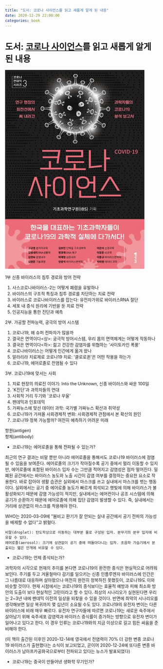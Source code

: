 ```yaml
---
title: "도서: 코로나 사이언스를 읽고 새롭게 알게 된 내용"
date: 2020-12-29 22:00:00
categories: book
---
```


# 도서: [코로나 사이언스](http://www.yes24.com/Product/Goods/93715829)를 읽고 새롭게 알게 된 내용

![북커버이미지](images/book_cover_corona_science.jpg)

1부 신종 바이러스의 침투 경로와 방어 전략  
1. 사스코로나바이러스-2는 어떻게 폐렴을 유발하나
2. 바이러스의 구조적 특징과 침투 경로를 차단하는 치료 전략
3. 바이러스로 코로나바이러스를 잡는다: 유전자가위로 바이러스RNA 절단
4. 세포 내 증식 원리에 기반을 둔 치료 전략
5. 인공지능을 통한 진단과 예측
 
2부. 가공할 전파능력, 궁극의 방어 시스템  
1. 코로나19, 왜 슈퍼 전파자가 많을까  
2. 결국은 면역이다<상>: 궁극적 방어시스템, 우리 몸의 면역체계는 어떻게 작동하나  
3. 결국은 면역이다<하>: 젊고 건강한 감염자를 위협하는 '사이토카인 폭풍'  
4. 코로나바이러스는 어떻게 인간에게 옮겨 왔나  
5. 말라리라 치료제로 코로나19 치료: '클로로퀸'은 어떤 작용을 하는가  
6. 코로나19, 에어로졸로 전염될 수 있다

3부. 코로나19에 맞서는 사회  
1. 치료 현장의 의료진 이야기: Into the Unknown, 신종 바이러스와 싸운 100일
2. 'K진단'과 과학자들의 연대
3. 사회적 거리 두기와 '코로나 우울'
4. 팬데믹과 인포데믹
5. 가짜뉴스에 맞선 데이터 과학: 국가별 가짜뉴스 확산과 취약성
6. 코로나19가 가져올 사회경제적 변화: 사회경제적 관점에서 본 확산의 원인
7. 코로나19 정복 가능할까? 여전히 예측하기 어려운 미래




항원(antigen)  
항체(antibody)  




* 코로나19는 에어로졸을 통해 전파될 수 있는가?

최근의 연구 결과는 비말 뿐만 아니라 에어로졸을 통해서도 코로나19 바이러스에 점염될 수 있음을 보여준다. 에어로졸의 크기가 작아질수록 공기 중에서 멀리 이동할 수 있지만, 에어로졸에 포함된 바이러스 입자 수는 그만큼 적어지고 감염성은 점차 떨어진다. 밀폐된 공간에서는 바이러스 농도와 노출 시간이 감염 여부를 결정하는 중요한 요소로 작용한다. 바로 잡아야 생활 습관은 실외에서 마스크를 쓰고 실내에서 마스크를 벗는 행동이다. 실외에서는 공기 중 에어로졸 농도가 빠르게 희석되고 햇빛에 의해 바이러스가 불활성화되기 때문에 감염 가능성이 적지만, 실내에서는 에어컨이나 공조 시스템에 의해 공기가 순환하기 때문에 에어로졸에 의해 집단 감염이 발생할 수 있다. 즉, 실내에서는 거리에 상관없이 마스크를 착용해야 한다.

WHO는 2020-03-09에 "붐비고 환기가 잘 안되는 실내 공간에서 공기 전파의 가능성을 배제할 수 없다"고 밝혔다.

```
비말(droplet): 탄도학상으로 이동하는 대부분 물로 구성된 입자. 분무기의 분무 입자에 비유할 수 있다.  
에어로졸(aerosol): 크기에 상관없이 공기 중에 떠돌아다니는 입자. 초음파 가습기에서 분출되는 엷은 안개에 비유할 수 있다.  
```

* 코로나19는 언제 종식되는가?

과학자의 시각으로 현재의 추이를 본다면 코로나19의 완전한 종식은 현실적으로 어려워 보인다. 주기를 두고 겨울철마다 감기를 일으키는 신종 인플루엔자 바이러스에 인간은 그 나름대로 대응하며 살아왔으나 여전히 완전히 정복하진 못했듯이, 코로나19도 이와 비슷할 것이다. 현재 시점에서는 코로나19의 종식보다는 효율적 예방과 피해 최소화 방안의 도출이 보다 현실적인 고민이라고 할 수 있다. 최상의 시나리오가 실현된다면 우리는 2~3년 내에 펜데믹 이전의 일상을 되찾을 수 있을 것이다. 반면에 최악의 시나리오를 생각해보면 일상 복귀까지 몇 십년이 소요될 수도 있다. 코로나19의 유전자 변이는 다른 바이러스에 비래 매우 빠르다. 유전자 연구자들에 따르면 코로나19는 새로운 숙주에서 살아남기 위해 숙주세포 감염력과 바이러스 증식률이 증가하는 방향으로 유전자 변이가 일어나고 있다고 한다. 이 경우 인류는 코로나19와의 지금 이상으로 길고 힘든 싸움을 준비해야 한다. 

(이 책이 출간된 이후인 2020-12-14에 영국에서 전염력이 70% 더 강한 변종 코로나19 바이러스가 출현했다는 소식이 보고되었고, 곧이어 2020-12-24에 또다른 변종 바이러스가 남아프카공화국으로부터 전파되고 있다는 뉴스가 발표되었다)

* 코로나19는 중국이 만들어낸 생화학 무기인가?

 